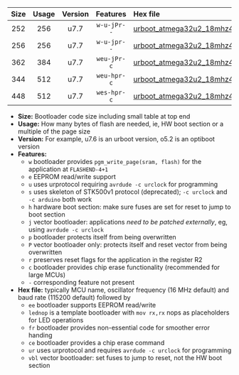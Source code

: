 |Size|Usage|Version|Features|Hex file|
|:-:|:-:|:-:|:-:|:--|
|252|256|u7.7|`w-u-jPr--`|[urboot_atmega32u2_18mhz432_38400bps_lednop_ur_vbl.hex](https://raw.githubusercontent.com/stefanrueger/urboot.hex/main/mcus/atmega32u2/fcpu_18mhz432/38400_bps/urboot_atmega32u2_18mhz432_38400bps_lednop_ur_vbl.hex)|
|256|256|u7.7|`w-u-jpr--`|[urboot_atmega32u2_18mhz432_38400bps_lednop_fr_ur_vbl.hex](https://raw.githubusercontent.com/stefanrueger/urboot.hex/main/mcus/atmega32u2/fcpu_18mhz432/38400_bps/urboot_atmega32u2_18mhz432_38400bps_lednop_fr_ur_vbl.hex)|
|362|384|u7.7|`weu-jPr-c`|[urboot_atmega32u2_18mhz432_38400bps_ee_lednop_fr_ce_ur_vbl.hex](https://raw.githubusercontent.com/stefanrueger/urboot.hex/main/mcus/atmega32u2/fcpu_18mhz432/38400_bps/urboot_atmega32u2_18mhz432_38400bps_ee_lednop_fr_ce_ur_vbl.hex)|
|344|512|u7.7|`weu-hpr-c`|[urboot_atmega32u2_18mhz432_38400bps_ee_lednop_fr_ce_ur.hex](https://raw.githubusercontent.com/stefanrueger/urboot.hex/main/mcus/atmega32u2/fcpu_18mhz432/38400_bps/urboot_atmega32u2_18mhz432_38400bps_ee_lednop_fr_ce_ur.hex)|
|448|512|u7.7|`wes-hpr-c`|[urboot_atmega32u2_18mhz432_38400bps_ee_lednop_fr_ce.hex](https://raw.githubusercontent.com/stefanrueger/urboot.hex/main/mcus/atmega32u2/fcpu_18mhz432/38400_bps/urboot_atmega32u2_18mhz432_38400bps_ee_lednop_fr_ce.hex)|

- **Size:** Bootloader code size including small table at top end
- **Usage:** How many bytes of flash are needed, ie, HW boot section or a multiple of the page size
- **Version:** For example, u7.6 is an urboot version, o5.2 is an optiboot version
- **Features:**
  + `w` bootloader provides `pgm_write_page(sram, flash)` for the application at `FLASHEND-4+1`
  + `e` EEPROM read/write support
  + `u` uses urprotocol requiring `avrdude -c urclock` for programming
  + `s` uses skeleton of STK500v1 protocol (deprecated); `-c urclock` and `-c arduino` both work
  + `h` hardware boot section: make sure fuses are set for reset to jump to boot section
  + `j` vector bootloader: applications *need to be patched externally*, eg, using `avrdude -c urclock`
  + `p` bootloader protects itself from being overwritten
  + `P` vector bootloader only: protects itself and reset vector from being overwritten
  + `r` preserves reset flags for the application in the register R2
  + `c` bootloader provides chip erase functionality (recommended for large MCUs)
  + `-` corresponding feature not present
- **Hex file:** typically MCU name, oscillator frequency (16 MHz default) and baud rate (115200 default) followed by
  + `ee` bootloader supports EEPROM read/write
  + `lednop` is a template bootloader with `mov rx,rx` nops as placeholders for LED operations
  + `fr` bootloader provides non-essential code for smoother error handing
  + `ce` bootloader provides a chip erase command
  + `ur` uses urprotocol and requires `avrdude -c urclock` for programming
  + `vbl` vector bootloader: set fuses to jump to reset, not the HW boot section
